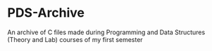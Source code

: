 # PDS-Archive
An archive of C files made during Programming and Data Structures (Theory and Lab) courses of my first semester
